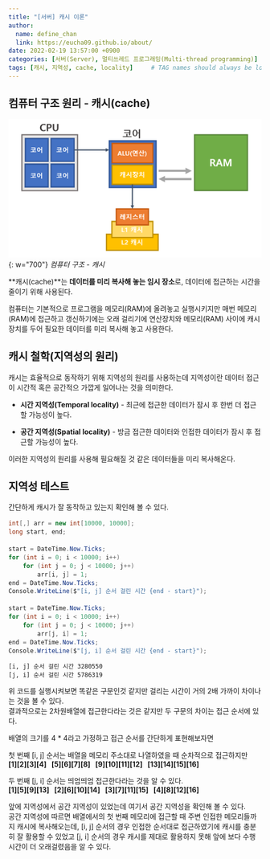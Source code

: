 ```yaml
---
title: "[서버] 캐시 이론"
author:
  name: define_chan
  link: https://eucha09.github.io/about/
date: 2022-02-19 13:57:00 +0900
categories: [서버(Server), 멀티쓰레드 프로그래밍(Multi-thread programming)]
tags: [캐시, 지역성, cache, locality]     # TAG names should always be lowercase
---
```


## **컴퓨터 구조 원리 - 캐시(cache)**

![캐시](/assets/img/posts/server/캐시.png){: w="700"}
_컴퓨터 구조 - 캐시_

**캐시(cache)**는 **데이터를 미리 복사해 놓는 임시 장소**로, 데이터에 접근하는 시간을 줄이기 위해 사용된다.   

컴퓨터는 기본적으로 프로그램을 메모리(RAM)에 올려놓고 실행시키지만 매번 메모리(RAM)에 접근하고 갱신하기에는 오래 걸리기에 연산장치와 메모리(RAM) 사이에 캐시장치를 두어 필요한 데이터를 미리 복사해 놓고 사용한다.

## **캐시 철학(지역성의 원리)**

캐시는 효율적으로 동작하기 위해 지역성의 원리를 사용하는데 지역성이란 데이터 접근이 시간적 혹은 공간적으 가깝게 일어나는 것을 의미한다.

* **시간 지역성(Temporal locality)** - 최근에 접근한 데이터가 잠시 후 한번 더 접근할 가능성이 높다.

* **공간 지역성(Spatial locality)** - 방금 접근한 데이터와 인접한 데이터가 잠시 후 접근할 가능성이 높다.

이러한 지역성의 원리를 사용해 필요해질 것 같은 데이터들을 미리 복사해온다.

## **지역성 테스트**

간단하게 캐시가 잘 동작하고 있는지 확인해 볼 수 있다.

```c#
int[,] arr = new int[10000, 10000];
long start, end;

start = DateTime.Now.Ticks;
for (int i = 0; i < 10000; i++)
    for (int j = 0; j < 10000; j++)
        arr[i, j] = 1;
end = DateTime.Now.Ticks;
Console.WriteLine($"[i, j] 순서 걸린 시간 {end - start}");

start = DateTime.Now.Ticks;
for (int i = 0; i < 10000; i++)
    for (int j = 0; j < 10000; j++)
        arr[j, i] = 1;
end = DateTime.Now.Ticks;
Console.WriteLine($"[j, i] 순서 걸린 시간 {end - start}");
```
```console
[i, j] 순서 걸린 시간 3280550
[j, i] 순서 걸린 시간 5786319
```

위 코드를 실행시켜보면 똑같은 구문인것 같지만 걸리는 시간이 거의 2배 가까이 차이나는 것을 볼 수 있다.   
결과적으로는 2차원배열에 접근한다라는 것은 같지만 두 구문의 차이는 접근 순서에 있다.

배열의 크기를 4 * 4라고 가정하고 접근 순서를 간단하게 표현해보자면   

첫 번째 [i, j] 순서는 배열을 메모리 주소대로 나열하였을 때 순차적으로 접근하지만   
**[1][2][3][4]&nbsp;&nbsp;&nbsp;[5][6][7][8]&nbsp;&nbsp;&nbsp;[9][10][11][12]&nbsp;&nbsp;&nbsp;[13][14][15][16]**

두 번째 [j, i] 순서는 띄엄띄엄 접근한다라는 것을 알 수 있다.   
**[1][5][9][13]&nbsp;&nbsp;&nbsp;[2][6][10][14]&nbsp;&nbsp;&nbsp;[3][7][11][15]&nbsp;&nbsp;&nbsp;[4][8][12][16]**

앞에 지역성에서 공간 지역성이 있었는데 여기서 공간 지역성을 확인해 볼 수 있다.   
공간 지역성에 따르면 배열에서의 첫 번째 메모리에 접근할 때 주변 인접한 메모리들까지 캐시에 복사해오는데, [i, j] 순서의 경우 인접한 순서대로 접근하였기에 캐시를 충분히 잘 활용할 수 있었고 [j, i] 순서의 경우 캐시를 제대로 활용하지 못해 앞에 보다 수행시간이 더 오래걸렸음을 알 수 있다.
